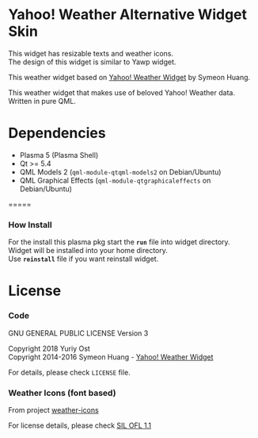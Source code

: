 Yahoo! Weather Alternative Widget Skin 
====

This widget has resizable texts and weather icons.  
The design of this widget is similar to Yawp widget.  

This weather widget based on [Yahoo! Weather Widget](https://github.com/librehat/com.librehat.yahooweather) by Symeon Huang.

This weather widget that makes use of beloved Yahoo! Weather data. 
Written in pure QML.

Dependencies
=====

- Plasma 5 (Plasma Shell)
- Qt >= 5.4
- QML Models 2 (`qml-module-qtqml-models2` on Debian/Ubuntu)
- QML Graphical Effects (`qml-module-qtgraphicaleffects` on Debian/Ubuntu)

=====

### How Install ###

For the install this plasma pkg start the **`run`** file into widget directory.  
Widget will be installed into your home directory.  
Use **`reinstall`** file if you want reinstall widget.

License
=====

### Code ###

GNU GENERAL PUBLIC LICENSE Version 3

Copyright 2018 Yuriy Ost  
Copyright 2014-2016 Symeon Huang - [Yahoo! Weather Widget](https://github.com/librehat/com.librehat.yahooweather)

For details, please check `LICENSE` file.

### Weather Icons (font based) ###

From project [weather-icons](https://github.com/erikflowers/weather-icons)

For license details, please check [SIL OFL 1.1](http://scripts.sil.org/OFL)
